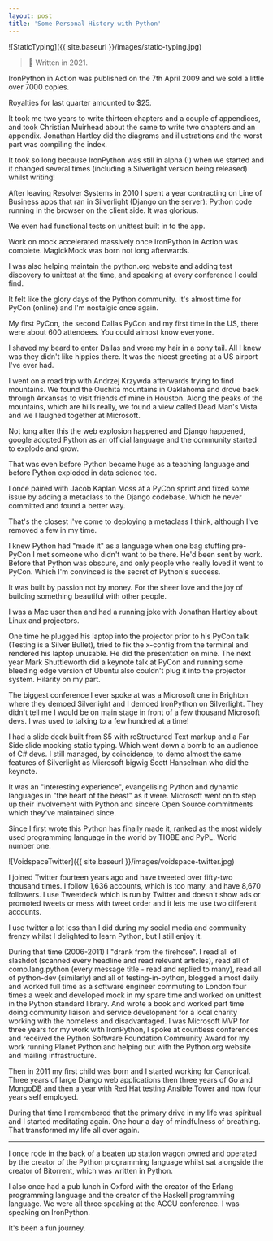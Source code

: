 ```yaml
---
layout: post
title: 'Some Personal History with Python'
---
```


![StaticTyping]({{ site.baseurl }}/images/static-typing.jpg)

> 📘
> Written in 2021.

IronPython in Action was published on the 7th April 2009 and we sold a little over 7000 copies.

Royalties for last quarter amounted to $25.

It took me two years to write thirteen chapters and a couple of appendices, and took Christian Muirhead about the same to write two chapters and an appendix. Jonathan Hartley did the diagrams and illustrations and the worst part was compiling the index.

It took so long because IronPython was still in alpha (!) when we started and it changed several times (including a Silverlight version being released) whilst writing!

After leaving Resolver Systems in 2010 I spent a year contracting on Line of Business apps that ran in Silverlight (Django on the server): Python code running in the browser on the client side. It was glorious.

We even had functional tests on unittest built in to the app.

Work on mock accelerated massively once IronPython in Action was complete. MagickMock was born not long afterwards.

I was also helping maintain the python.org website and adding test discovery to unittest at the time, and speaking at every conference I could find.

It felt like the glory days of the Python community. It's almost time for PyCon (online) and I'm nostalgic once again.

My first PyCon, the second Dallas PyCon and my first time in the US, there were about 600 attendees. You could almost know everyone.

I shaved my beard to enter Dallas and wore my hair in a pony tail. All I knew was they didn't like hippies there. It was the nicest greeting at a US airport I've ever had.

I went on a road trip with Andrzej Krzywda afterwards trying to find mountains. We found the Ouchita mountains in Oaklahoma and drove back through Arkansas to visit friends of mine in Houston. Along the peaks of the mountains, which are hills really, we found a view called Dead Man's Vista and we I laughed together at Microsoft.

Not long after this the web explosion happened and Django happened, google adopted Python as an official language and the community started to explode and grow.

That was even before Python became huge as a teaching language and before Python exploded in data science too.

I once paired with Jacob Kaplan Moss at a PyCon sprint and fixed some issue by adding a metaclass to the Django codebase. Which he never committed and found a better way.

That's the closest I've come to deploying a metaclass I think, although I've removed a few in my time.

I knew Python had "made it" as a language when one bag stuffing pre-PyCon I met someone who didn't want to be there. He'd been sent by work. Before that Python was obscure, and only people who really loved it went to PyCon. Which I'm convinced is the secret of Python's success.

It was built by passion not by money. For the sheer love and the joy of building something beautiful with other people.

I was a Mac user then and had a running joke with Jonathan Hartley about Linux and projectors.

One time he plugged his laptop into the projector prior to his PyCon talk (Testing is a Silver Bullet), tried to fix the x-config from the terminal and rendered his laptop unusable.  He did the presentation on mine. The next year Mark Shuttleworth did a keynote talk at PyCon and running some bleeding edge version of Ubuntu also couldn't plug it into the projector system. Hilarity on my part.

The biggest conference I ever spoke at was a Microsoft one in Brighton where they demoed Silverlight and I demoed IronPython on Silverlight. They didn't tell me I would be on main stage in front of a few thousand Microsoft devs. I was used to talking to a few hundred at a time!

I had a slide deck built from S5 with reStructured Text markup and a Far Side slide mocking static typing. Which went down a bomb to an audience of C# devs. I still managed, by coincidence, to demo almost the same features of Silverlight as Microsoft bigwig Scott Hanselman who did the keynote.

It was an "interesting experience", evangelising Python and dynamic languages in "the heart of the beast" as it were. Microsoft went on to step up their involvement with Python and sincere Open Source commitments which they've maintained since.

Since I first wrote this Python has finally made it, ranked as the most widely used programming language in the world by TIOBE and PyPL. World number one.

![VoidspaceTwitter]({{ site.baseurl }}/images/voidspace-twitter.jpg)

I joined Twitter fourteen years ago and have tweeted over fifty-two thousand times. I follow 1,636 accounts, which is too many, and have 8,670 followers. I use Tweetdeck which is run by Twitter and doesn't show ads or promoted tweets or mess with tweet order and it lets me use two different accounts.

I use twitter a lot less than I did during my social media and community frenzy whilst I delighted to learn Python, but I still enjoy it.

During that time (2006-2011) I "drank from the firehose". I read all of slashdot (scanned every headline and read relevant articles), read all of comp.lang.python (every message title - read and replied to many), read all of python-dev (similarly) and all of testing-in-python, blogged almost daily and worked full time as a software engineer commuting to London four times a week and developed mock in my spare time and worked on unittest in the Python standard library. And wrote a book and worked part time doing community liaison and service development for a local charity working with the homeless and disadvantaged. I was Microsoft MVP for three years for my work with IronPython, I spoke at countless conferences and received the Python Software Foundation Community Award for my work running Planet Python and helping out with the Python.org website and mailing infrastructure.

Then in 2011 my first child was born and I started working for Canonical. Three years of large Django web applications then three years of Go and MongoDB and then a year with Red Hat testing Ansible Tower and now four years self employed.

During that time I remembered that the primary drive in my life was spiritual and I started meditating again. One hour a day of mindfulness of breathing. That transformed my life all over again.


---


I once rode in the back of a beaten up station wagon owned and operated by the creator of the Python programming language whilst sat alongside the creator of Bitorrent, which was written in Python.

I also once had a pub lunch in Oxford with the creator of the Erlang programming language and the creator of the Haskell programming language.  We were all three speaking at the ACCU conference. I was speaking on IronPython.

It's been a fun journey.
